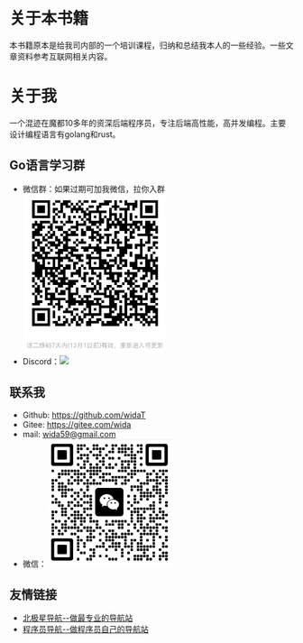 # 关于本书籍

本书籍原本是给我司内部的一个培训课程，归纳和总结我本人的一些经验。一些文章资料参考互联网相关内容。


# 关于我

一个混迹在魔都10多年的资深后端程序员，专注后端高性能，高并发编程。主要设计编程语言有golang和rust。

## Go语言学习群
- 微信群：如果过期可加我微信，拉你入群
  ![微信群](https://raw.githubusercontent.com/widaT/learning-go/master/wechatgroup.png)
- Discord：[![](https://badgen.net/discord/members/F9Nm9zwH)](https://discord.gg/F9Nm9zwH)


## 联系我
- Github:  https://github.com/widaT
- Gitee:  https://gitee.com/wida
- mail:  wida59@gmail.com
- 微信： 
 ![微信](https://raw.githubusercontent.com/widaT/learning-go/master/wechat.png)


## 友情链接

- [北极星导航--做最专业的导航站](https://bjxw.xyz/)
- [程序员导航--做程序员自己的导航站](https://cxy.bjxw.xyz/)

